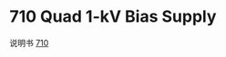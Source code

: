<!-- 710.md --- 
;; 
;; Description: 
;; Author: Hongyi Wu(吴鸿毅)
;; Email: wuhongyi@qq.com 
;; Created: 四 6月  1 10:24:09 2017 (+0800)
;; Last-Updated: 四 6月  1 10:28:30 2017 (+0800)
;;           By: Hongyi Wu(吴鸿毅)
;;     Update #: 1
;; URL: http://wuhongyi.cn -->

# 710  Quad 1-kV Bias Supply

说明书 [710](/pdf/ElectronicsModules/ORTEC/710.pdf)



<!-- 710.md ends here -->
